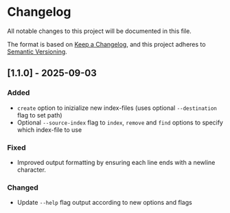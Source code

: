 # Changelog

All notable changes to this project will be documented in this file.

The format is based on [Keep a Changelog](https://keepachangelog.com/en/1.0.0/),
and this project adheres to [Semantic Versioning](https://semver.org/spec/v2.0.0.html).

## [1.1.0] - 2025-09-03
### Added
- `create` option to inizialize new index-files (uses optional `--destination` flag to set path)
- Optional `--source-index` flag to `index`, `remove` and `find` options to specify which index-file to use

### Fixed
- Improved output formatting by ensuring each line ends with a newline character.

### Changed
- Update `--help` flag output according to new options and flags
